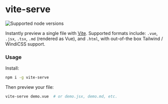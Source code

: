 # vite-serve

![Supported node versions](https://img.shields.io/node/v/husky)

Instantly preview a single file with [Vite](https://vitejs.dev). Supported formats include: `.vue`, `.jsx`, `.tsx`, `.md` (rendered as Vue), and `.html`, with out-of-the box Tailwind / WindiCSS support.

### Usage

Install:

```bash
npm i -g vite-serve
```

Then preview your file:

```bash
vite-serve demo.vue  # or demo.jsx, demo.md, etc.
```
